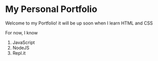 # My Personal Portfolio

Welcome to my Portfolio! it will be up soon when I learn HTML and CSS

For now, I know

1. JavaScript
2. NodeJS
3. Repl.it
